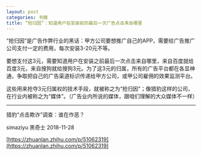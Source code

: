 ```yaml
---
layout: post
categories: 书摘
title: “抢归因”：知道用户在安装前的最后一次广告点击来自哪里
---
```



“抢归因”是广告作弊行业的黑话：甲方公司要想推广自己的APP，需要给广告推广公司支付一定的费用，每次安装3-20元不等。

要想支付这3元，需要知道用户在安装之前最后一次点击来自哪里，来自百度就给百度3元，来自搜狗就给搜狗3元。为了这3元的归属，所有的广告平台都在各显神通，争取把自己的广告渠道标识传递给甲方公司，或甲公司雇佣的效果监测平台。

这些用来抢夺3元归属权的技术手段，就被称之为“抢归因”；像猎豹这样的公司，在行业内被称之为“媒体”。（广告业内所说的媒体，跟咱们理解的大众媒体不一样）

---

猎豹“点击欺诈”调查：谁在作恶？

simaziyu 黑奇士  2018-11-28

[https://zhuanlan.zhihu.com/p/51062319](https://zhuanlan.zhihu.com/p/51062319)